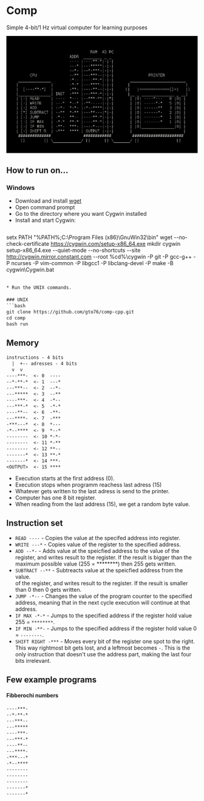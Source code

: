 Comp
====

Simple 4-bit/1 Hz virtual computer for learning purposes

![screenshot](doc/screenshot.png)

How to run on…
--------------

### Windows

* Download and install [wget](http://sourceforge.net/projects/gnuwin32/files/wget/1.11.4-1/wget-1.11.4-1-setup.exe/download)
* Open command prompt
* Go to the directory where you want Cygwin installed
* Install and start Cygwin:

>```bat
setx PATH "%PATH%;C:\Program Files (x86)\GnuWin32\bin"
wget --no-check-certificate https://cygwin.com/setup-x86_64.exe
mkdir cygwin
setup-x86_64.exe --quiet-mode --no-shortcuts --site http://cygwin.mirror.constant.com --root %cd%\cygwin -P git -P gcc-g++ -P ncurses -P vim-common -P libgcc1 -P libclang-devel -P make -B
cygwin\Cygwin.bat
```

* Run the UNIX commands. 

### UNIX
```bash
git clone https://github.com/gto76/comp-cpp.git
cd comp
bash run
```


Memory
------
```
instructions - 4 bits
  |  +-- adresses - 4 bits
  v  v
----***-  <- 0  ----
--*-**-*  <- 1  ---*
---***--  <- 2  --*-
---*****  <- 3  --**
----***-  <- 4  -*--
---***-*  <- 5  -*-*
----**--  <- 6  -**-
---****-  <- 7  -***
-***---*  <- 8  *---
-*--****  <- 9  *--*
--------  <- 10 *-*-
--------  <- 11 *-**
--------  <- 12 **--
-------*  <- 13 **-*
-------*  <- 14 ***-
<OUTPUT>  <- 15 ****
```

* Execution starts at the first address (0). 
* Execution stops when programm reachess last adress (15)
* Whatever gets written to the last adress is send to the printer.
* Computer has one 8 bit register.
* When reading from the last address (15), we get a random byte value.

Instruction set
---------------

* `READ ----` - Copies the value at the specifed address into
register.  
* `WRITE ---*` - Copies value of the register to the specified
address.  
* `ADD --*-` - Adds value at the speicfied address to the value
of the register, and writes result to the register. If the result is bigger than the maximum possible value (255 = ********) then 255 gets written.  
* `SUBTRACT --**` - Subtreacts value at the speicfied address from the value.  
of the register, and writes result to the register. If the result is smaller than 0 then 0 gets written.  
* `JUMP -*--`  - Changes the value of the program counter to the
specified address, meaning that in the next cycle execution will
continue at that address.
* `IF MAX -*-*` - Jumps to the specified address if the register
hold value 255 = `********`.  
* `IF MIN -**-` - Jumps to the specified address if the register
hold value 0 = `--------`.  
* `SHIFT RIGHT -***` - Moves every bit of the register one spot
to the right. This way rightmost bit gets lost, and a leftmost
becomes `-`. This is the only instruction that doesn't use the
address part, making the last four bits irrelevant.  


Few example programs
--------------------

#### Fibberochi numbers
```
----***-
--*-**-*
---***--
---*****
----***-
---***-*
----**--
---****-
-***---*
-*--****
--------
--------
--------
-------*
-------*
```


